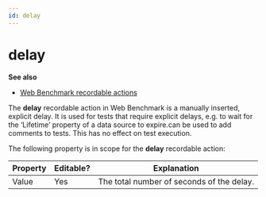 ```yaml
---
id: delay
---
```


# delay

**See also**

- [Web Benchmark recordable actions](/docs/Web_and_app_UIs/Web_Benchmark_recordable_actions)

The **delay** recordable action in Web Benchmark is a manually inserted, explicit delay. It is used for tests that require explicit delays, e.g. to wait for the ‘Lifetime’ property of a data source to expire.can be used to add comments to tests. This has no effect on test execution.

The following property is in scope for the **delay** recordable action:

|**Property**|**Editable?**|**Explanation**|
|--------|--------|--------|
|Value   |Yes     |The total number of seconds of the delay.|



 